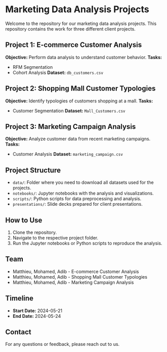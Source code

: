 # Marketing Data Analysis Projects

Welcome to the repository for our marketing data analysis projects. This repository contains the work for three different client projects.

## Project 1: E-commerce Customer Analysis
**Objective:** Perform data analysis to understand customer behavior.
**Tasks:**
- RFM Segmentation
- Cohort Analysis
**Dataset:** `db_customers.csv`

## Project 2: Shopping Mall Customer Typologies
**Objective:** Identify typologies of customers shopping at a mall.
**Tasks:**
- Customer Segmentation
**Dataset:** `Mall_Customers.csv`

## Project 3: Marketing Campaign Analysis
**Objective:** Analyze customer data from recent marketing campaigns.
**Tasks:**
- Customer Analysis
**Dataset:** `marketing_campaign.csv`

## Project Structure
- `data/`: Folder where you need to download all datasets used for the projects.
- `notebooks/`: Jupyter notebooks with the analysis and visualizations.
- `scripts/`: Python scripts for data preprocessing and analysis.
- `presentations/`: Slide decks prepared for client presentations.

## How to Use
1. Clone the repository.
2. Navigate to the respective project folder.
3. Run the Jupyter notebooks or Python scripts to reproduce the analysis.

## Team
- Matthieu, Mohamed, Adib - E-commerce Customer Analysis
- Matthieu, Mohamed, Adib - Shopping Mall Customer Typologies
- Matthieu, Mohamed, Adib - Marketing Campaign Analysis

## Timeline
- **Start Date:** 2024-05-21
- **End Date:** 2024-05-24

## Contact
For any questions or feedback, please reach out to us.
